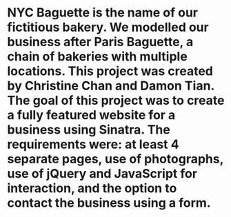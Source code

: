# NYC Baguette is the name of our fictitious bakery. We modelled our business after Paris Baguette, a chain of bakeries with multiple locations. This project was created by Christine Chan and Damon Tian. The goal of this project was to create a fully featured website for a business using Sinatra. The requirements were: at least 4 separate pages, use of photographs, use of jQuery and JavaScript for interaction, and the option to contact the business using  a form. 
